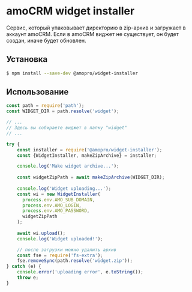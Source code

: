 # amoCRM widget installer

Сервис, который упаковывает директорию в zip-архив и загружает в аккаунт amoCRM. 
Если в amoCRM виджет не существует, он будет создан, иначе будет обновлен.

## Установка
```bash
$ npm install --save-dev @amopro/widget-installer
```

## Использование
```javascript
const path = require('path');
const WIDGET_DIR = path.resolve('widget');

// ...
// Здесь вы собираете виджет в папку "widget"
// ...

try {
    const installer = require('@amopro/widget-installer');
    const {WidgetInstaller, makeZipArchive} = installer;

    console.log('Make widget archive...');
    
    const widgetZipPath = await makeZipArchive(WIDGET_DIR);
    
    console.log('Widget uploading...');
    const wi = new WidgetInstaller(
      process.env.AMO_SUB_DOMAIN,
      process.env.AMO_LOGIN,
      process.env.AMO_PASSWORD,
      widgetZipPath
    );
    
    await wi.upload();
    console.log('Widget uploaded!');

    // после загрузки можно удалить архив
    const fse = require('fs-extra'); 
    fse.removeSync(path.resolve('widget.zip'));
} catch (e) {
    console.error('uploading error', e.toString());
    throw e;
}

```

